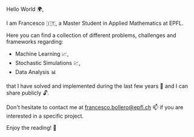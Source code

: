 Hello World 🌍,

I am Francesco 🇮🇹, a Master Student in Applied Mathematics at EPFL.

Here you can find a collection of different problems, challenges and frameworks regarding:

* Machine Learning 📈,
* Stochastic Simulations 💹,
* Data Analysis 📊
        
that I have solved and implemented during the last few years 📆 and I can share publicly 🔓.

Don't hesitate to contact me at francesco.bollero@epfl.ch 📫 if you are interested in a specific project.

Enjoy the reading! 📖
